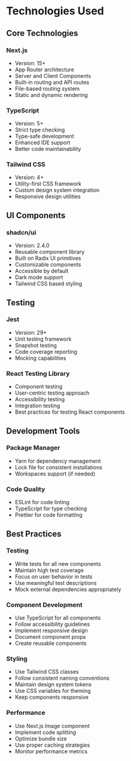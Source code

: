 # Technologies Used

## Core Technologies

### Next.js

- Version: 15+
- App Router architecture
- Server and Client Components
- Built-in routing and API routes
- File-based routing system
- Static and dynamic rendering

### TypeScript

- Version: 5+
- Strict type checking
- Type-safe development
- Enhanced IDE support
- Better code maintainability

### Tailwind CSS

- Version: 4+
- Utility-first CSS framework
- Custom design system integration
- Responsive design utilities

## UI Components

### shadcn/ui

- Version: 2.4.0
- Reusable component library
- Built on Radix UI primitives
- Customizable components
- Accessible by default
- Dark mode support
- Tailwind CSS based styling

## Testing

### Jest

- Version: 29+
- Unit testing framework
- Snapshot testing
- Code coverage reporting
- Mocking capabilities

### React Testing Library

- Component testing
- User-centric testing approach
- Accessibility testing
- Integration testing
- Best practices for testing React components

## Development Tools

### Package Manager

- Yarn for dependency management
- Lock file for consistent installations
- Workspaces support (if needed)

### Code Quality

- ESLint for code linting
- TypeScript for type checking
- Prettier for code formatting

## Best Practices

### Testing

- Write tests for all new components
- Maintain high test coverage
- Focus on user behavior in tests
- Use meaningful test descriptions
- Mock external dependencies appropriately

### Component Development

- Use TypeScript for all components
- Follow accessibility guidelines
- Implement responsive design
- Document component props
- Create reusable components

### Styling

- Use Tailwind CSS classes
- Follow consistent naming conventions
- Maintain design system tokens
- Use CSS variables for theming
- Keep components responsive

### Performance

- Use Next.js Image component
- Implement code splitting
- Optimize bundle size
- Use proper caching strategies
- Monitor performance metrics

